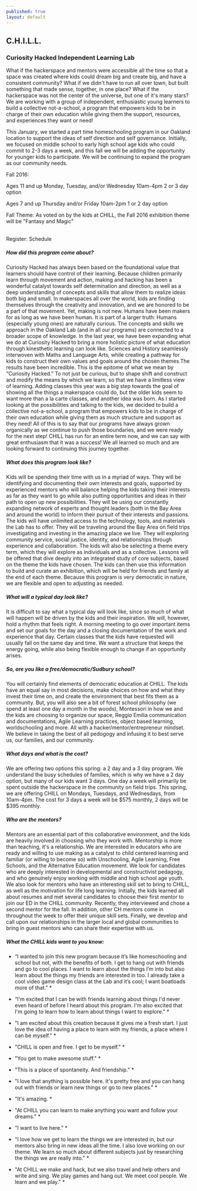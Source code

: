 ```yaml
---
published: true
layout: default
---
```

## C.H.I.L.L.

### Curiosity Hacked Independent Learning Lab

What if the hackerspace and mentors were accessible all the time so that a space was created where kids could dream big and create big, and have a consistent community? What if we didn't have to run all over town, but built something that made sense, together, in one place? What if the hackerspace was not the center of the universe, but one of it's many stars? We are working with a group of independent, enthusiastic young learners to build a collective not-a-school, a program that empowers kids to be in charge of their own education while giving them the support, resources, and experiences they want or need!

This January, we started a part time homeschooling program in our Oakland location to support the ideas of self direction and self governance. Initially, we focused on middle school to early high school age kids who could commit to 2-3 days a week, and this fall we will be adding the opportunity for younger kids to participate. We will be continuing to expand the program as our community needs.

Fall 2016:

Ages 11 and up
Monday, Tuesday, and/or Wednesday 10am-4pm
2 or 3 day option

Ages 7 and up
Thursday and/or Friday 10am-2pm
1 or 2 day option

Fall Theme: As voted on by the kids at CHILL, the Fall 2016 exhibition theme will be "Fantasy and Magic"

<br><span class="date" style="display: inline;">Register: </span><span class='buttonsmall ltblue' onClick="window.location.assign('/oakland/spring');">Schedule</span>



##### How did this program come about?
Curiosity Hacked has always been based on the foundational value that learners should have control of their learning. Because children primarily learn through movement and action, making and hacking has been a wonderful catalyst towards self determination and direction, as well as a deep understanding of concepts and skills that allow them to realize ideas both big and small.
In makerspaces all over the world, kids are finding themselves through the creativity and innovation, and we are honored to be a part of that movement.
Yet, making is not new. Humans have been makers for as long as we have been human. It is part of a larger truth: Humans (especially young ones) are naturally curious. The concepts and skills we approach in the Oakland Lab (and in all our programs) are connected to a broader scope of knowledge. In the last year, we have been expanding what we do at Curiosity Hacked to bring a more holistic picture of what education through kinesthetic learning can look like. Sciences and History seamlessly interwoven with Maths and Language Arts, while creating a pathway for kids to construct their own values and goals around the chosen themes.The results have been incredible. This is the epitome of what we mean by “Curiosity Hacked.” To not just be curious, but to shape shift and construct and modify the means by which we learn, so that we have a limitless view of learning.
Adding classes this year was a big step towards the goal of showing all the things a makerspace could do, but the older kids seem to want more than a la carte classes, and another idea was born. As I started looking at the possibilities and talking to the kids, we decided to build a collective not-a-school, a program that empowers kids to be in charge of their own education while giving them as much structure and support as they need! All of this is to say that our programs have always grown organically as we continue to push those boundaries, and we were ready for the next step! CHILL has run for an entire term now, and we can say with great enthusiasm that it was a success! We all learned so much and are looking forward to continuing this journey together.


##### What does this program look like?
Kids will be spending their time with us in a myriad of ways. They will be identifying and documenting their own interests and goals, supported by experienced mentors who will balance helping the kids taking their interests as far as they want to go while also putting opportunities and ideas in their path to open up new possibilities. They will be using our constantly expanding network of experts and thought leaders (both in the Bay Area and around the world) to inform their pursuit of their interests and passions. The kids will have unlimited access to the technology, tools, and materials the Lab has to offer. They will be traveling around the Bay Area on field trips investigating and investing in the amazing place we live. They will exploring community service, social justice, identity, and relationships through experience and collaboration.
The kids will also be selecting a theme every term, which they will explore as individuals and as a collective. Lessons will be offered that dive deeply into an integrated study of core subjects, based on the theme the kids have chosen. The kids can then use this information to build and curate an exhibition, which will be held for friends and family at the end of each theme. Because this program is very democratic in nature, we are flexible and open to adjusting as needed.

##### What will a typical day look like?
It is difficult to say what a typical day will look like, since so much of what will happen will be driven by the kids and their inspiration. We will, however, hold a rhythm that feels right. A morning meeting to go over important items and set our goals for the day and a closing documentation of the work and experience that day. Certain classes that the kids have requested will usually fall on the same day and time. We want a structure that keeps the energy going, while also being flexible enough to change if an opportunity arises.

##### So, are you like a free/democratic/Sudbury school?
You will certainly find elements of democratic education at CHILL. The kids have an equal say in most decisions, make choices on how and what they invest their time on, and create the environment that best fits them as a community. But, you will also see a bit of forest school philosophy (we spend at least one day a month in the woods), Montessori in how we and the kids are choosing to organize our space, Reggio Emilia communication and documentations, Agile Learning practices,  object based learning, worldschooling and more. All with a hacker/mentor/entrepreneur mindset. We believe in taking the best of all pedogogy and infusing it to best serve us, our families, and our community.

##### What days and what is the cost?
We are offering two options this spring: a 2 day and a 3 day program. We understand the busy schedules of families, which is why we have a 2 day option, but many of our kids want 3 days. One day a week will primarily be spent outside the hackerspace in the community on field trips. This spring, we are offering CHILL on Mondays, Tuesdays, and Wednesdays, from 10am-4pm. The cost for 3 days a week will be $575 monthly, 2 days will be $395 monthly.


##### Who are the mentors?
Mentors are an essential part of this collaborative environment, and the kids are heavily involved in choosing who they work with. Mentorship is more than teaching, it's a relationship. We are interested in educators who are ready and willing to use making as a catalyst to child centered learning and familiar (or willing to become so) with Unschooling, Agile Learning, Free Schools, and the Alternative Education movement. We look for candidates who are deeply interested in developmental and constructivist pedagogy, and who genuinely enjoy working with middle and high school age youth. We also look for mentors who have an interesting skill set to bring to CHILL, as well as the motivation for life long learning. Initially, the kids learned all about resumes and met several candidates to choose their first mentor to join our ED in the CHILL community. Recently, they interviewed and chose a second mentor for the fall. In addition, other CH mentors come in throughout the week to offer their unique skill sets. Finally, we develop and call upon our relationships in the larger local and global communities to bring in guest mentors who can share their expertise with us.

##### What the CHILL kids want to you know:

* “I wanted to join this new program because it’s like homeschooling and school but not, with the benefits of both. I get to hang out with friends and go to cool places. I want to learn about the things I’m into but also learn about the things my friends are interested in too. I already take a cool video game design class at the Lab and it’s cool; I want boatloads more of that.” *

* “I'm excited that I can be with friends learning about things I'd never even heard of before I heard about this program. I'm also excited that I'm going to learn how to learn about things I want to explore." *  

* "I am excited about this creation because it gives me a fresh start. I just love the idea of having a place to learn with my friends, a place where I can be myself." *    

* "CHILL is open and free. I get to be myself." *

* "You get to make awesome stuff." *

* "This is a place of spontaneity. And friendship." *

* "I love that anything is possible here. It's pretty free and you can hang out with friends or learn new things or  go to new places." *

* "It's amazing. *

* "At CHILL you can learn to make anything you want and follow your dreams." *

* "I want to live here." *

* "I love how we get to learn the things we are interested in, but our mentors also bring in new ideas all the time. I also love working on our theme. We learn so much about different subjects just by researching the things we are really into." *

* "At CHILL we make and hack, but we also travel and help others and write and sing. We play games and hang out. We meet cool people. We learn and we play." *
